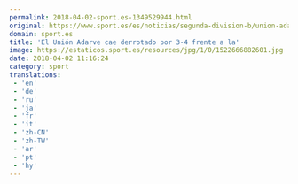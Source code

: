 ```yaml
---
permalink: 2018-04-02-sport.es-1349529944.html
original: https://www.sport.es/es/noticias/segunda-division-b/union-adarve-cae-derrotado-por-3-4-frente-ponferradina-6729355?utm_source=rss-noticias&utm_medium=feed&utm_campaign=segunda-division-b
domain: sport.es
title: 'El Unión Adarve cae derrotado por 3-4 frente a la'
image: https://estaticos.sport.es/resources/jpg/1/0/1522666882601.jpg
date: 2018-04-02 11:16:24
category: sport
translations: 
 - 'en'
 - 'de'
 - 'ru'
 - 'ja'
 - 'fr'
 - 'it'
 - 'zh-CN'
 - 'zh-TW'
 - 'ar'
 - 'pt'
 - 'hy'
---
```


